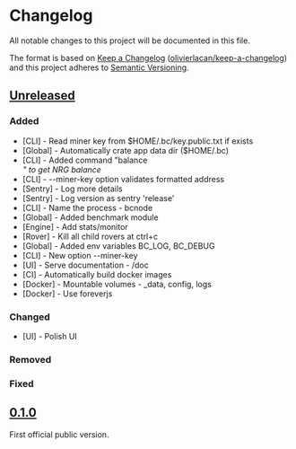 # Changelog

All notable changes to this project will be documented in this file.

The format is based on [Keep a Changelog](http://keepachangelog.com/en/1.0.0/) ([olivierlacan/keep-a-changelog](https://github.com/olivierlacan/keep-a-changelog))
and this project adheres to [Semantic Versioning](http://semver.org/spec/v2.0.0.html).

## [Unreleased](https://github.com/blockcollider/bcnode/compare/v0.1.0...HEAD)

### Added

- [CLI] - Read miner key from $HOME/.bc/key.public.txt if exists 
- [Global] - Automatically crate app data dir ($HOME/.bc)
- [CLI] - Added command "balance <address>" to get NRG balance
- [CLI] - --miner-key option validates formatted address 
- [Sentry] - Log more details
- [Sentry] - Log version as sentry 'release'
- [CLI] - Name the process - bcnode
- [Global] - Added benchmark module
- [Engine] - Add stats/monitor
- [Rover] - Kill all child rovers at ctrl+c
- [Global] - Added env variables BC_LOG, BC_DEBUG
- [CLI] - New option --miner-key
- [UI] - Serve documentation - /doc
- [CI] - Automatically build docker images
- [Docker] - Mountable volumes - _data, config, logs
- [Docker] - Use foreverjs

### Changed

- [UI] - Polish UI

### Removed

### Fixed

## [0.1.0](https://github.com/blockcollider/bcnode/compare/24f54034f8d23a74e5d191528523952fb716c853...v0.1.0)

First official public version.
